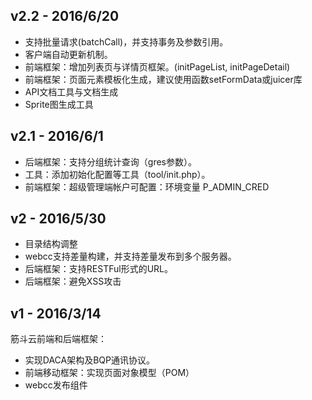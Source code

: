 ## v2.2 - 2016/6/20

- 支持批量请求(batchCall)，并支持事务及参数引用。
- 客户端自动更新机制。
- 前端框架：增加列表页与详情页框架。(initPageList, initPageDetail)
- 前端框架：页面元素模板化生成，建议使用函数setFormData或juicer库
- API文档工具与文档生成
- Sprite图生成工具

## v2.1 - 2016/6/1

- 后端框架：支持分组统计查询（gres参数）。
- 工具：添加初始化配置等工具（tool/init.php）。
- 前端框架：超级管理端帐户可配置：环境变量 P_ADMIN_CRED

## v2 - 2016/5/30

- 目录结构调整
- webcc支持差量构建，并支持差量发布到多个服务器。
- 后端框架：支持RESTFul形式的URL。
- 后端框架：避免XSS攻击

## v1 - 2016/3/14

筋斗云前端和后端框架：

- 实现DACA架构及BQP通讯协议。
- 前端移动框架：实现页面对象模型（POM）
- webcc发布组件

